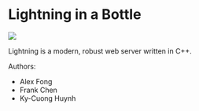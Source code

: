 # Lightning in a Bottle

![](https://travis-ci.com/UCLA-CS130/Mr.-Robot-et-al..svg?token=yz9yBJgd4Sxya2e1weD1&branch=master)

Lightning is a modern, robust web server written in C++. 

Authors: 

* Alex Fong
* Frank Chen
* Ky-Cuong Huynh
 